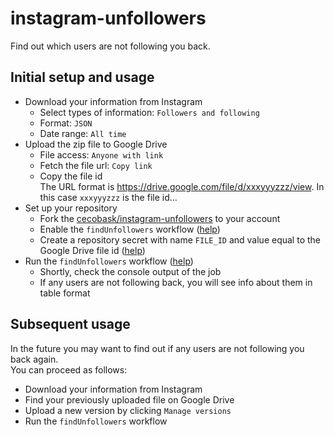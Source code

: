 # instagram-unfollowers
Find out which users are not following you back.

## Initial setup and usage
- Download your information from Instagram
  - Select types of information: `Followers and following`
  - Format: `JSON`
  - Date range: `All time`
- Upload the zip file to Google Drive
  - File access: `Anyone with link`
  - Fetch the file url: `Copy link`
  - Copy the file id  
    The URL format is https://drive.google.com/file/d/xxxyyyzzz/view. In this case `xxxyyyzzz` is the file id...
- Set up your repository
  - Fork the [cecobask/instagram-unfollowers](https://github.com/cecobask/instagram-unfollowers) to your account
  - Enable the `findUnfollowers` workflow ([help](https://docs.github.com/en/actions/using-workflows/disabling-and-enabling-a-workflow))
  - Create a repository secret with name `FILE_ID` and value equal to the Google Drive file id ([help](https://docs.github.com/en/actions/security-guides/encrypted-secrets#creating-encrypted-secrets-for-a-repository))
- Run the `findUnfollowers` workflow ([help](https://docs.github.com/en/actions/using-workflows/manually-running-a-workflow))
  - Shortly, check the console output of the job
  - If any users are not following back, you will see info about them in table format

## Subsequent usage
In the future you may want to find out if any users are not following you back again.  
You can proceed as follows:
- Download your information from Instagram
- Find your previously uploaded file on Google Drive
- Upload a new version by clicking `Manage versions`
- Run the `findUnfollowers` workflow